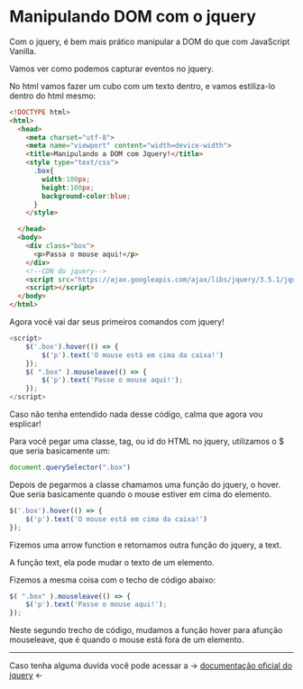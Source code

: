 # Manipulando DOM com o jquery

Com o jquery, é bem mais prático manipular a DOM do que com JavaScript Vanilla.

Vamos ver como podemos capturar eventos no jquery.

No html vamos fazer um cubo com um texto dentro, e vamos estiliza-lo dentro do html mesmo:

```html
<!DOCTYPE html>
<html>
  <head>
    <meta charset="utf-8">
    <meta name="viewport" content="width=device-width">
    <title>Manipulando a DOM com Jquery!</title>
    <style type="text/css">
      .box{
        width:100px;
        height:100px;
        background-color:blue;
      }
    </style>

  </head>
  <body>
    <div class="box">
      <p>Passa o mouse aqui!</p>
    </div>
    <!--CDN do jquery-->
    <script src="https://ajax.googleapis.com/ajax/libs/jquery/3.5.1/jquery.min.js"></script>
    <script></script>
  </body>
</html>
```

Agora você vai dar seus primeiros comandos com jquery!

```js
<script>
	$('.box').hover(() => {
		$('p').text('O mouse está em cima da caixa!')
	});
	$( ".box" ).mouseleave(() => {
		$('p').text('Passe o mouse aqui!');
	});
</script>

```

Caso não tenha entendido nada desse código, calma que agora vou esplicar!


Para você pegar uma classe, tag, ou id do HTML no jquery, utilizamos o $ que seria basicamente um:

```js
document.querySelector(".box")
```

Depois de pegarmos a classe chamamos uma função do jquery, o hover. Que seria basicamente quando o mouse estiver em cima do elemento.
```js
$('.box').hover(() => {
	$('p').text('O mouse está em cima da caixa!')
});
```

Fizemos uma arrow function e retornamos outra função do jquery, a text.

A função text, ela pode mudar o texto de um elemento.

Fizemos a mesma coisa com o techo de código abaixo:

```js
$( ".box" ).mouseleave(() => {
	$('p').text('Passe o mouse aqui!');
});
```
Neste segundo trecho de código, mudamos a função hover para afunção mouseleave, que é quando o mouse está fora de um elemento.

---

Caso tenha alguma duvida você pode acessar a -> [documentação oficial do jquery](https://api.jquery.com/category/events/mouse-events/) <-

